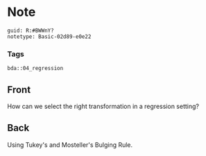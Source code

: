 # Note
```
guid: R:#BWWnY?
notetype: Basic-02d89-e0e22
```

### Tags
```
bda::04_regression
```

## Front
How can we select the right transformation in a regression setting?

## Back
Using Tukey's and Mosteller's Bulging Rule.
